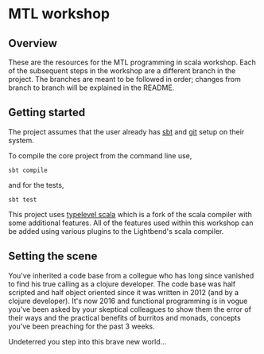 # MTL workshop

## Overview

These are the resources for the MTL programming in scala workshop. Each of the subsequent steps in the workshop are a different branch in the project. The branches are meant to be followed in order; changes from branch to branch will be explained in the README. 

## Getting started

The project assumes that the user already has [sbt](https://github.com/sbt) and [git](https://git-scm.com/) setup on their system. 

To compile the core project from the command line use,

```
sbt compile
```

and for the tests,

```
sbt test
```

This project uses [typelevel scala](https://github.com/typelevel/scala) which is a fork of the scala compiler with some additional features. All of the features used within this workshop can be added using various plugins to the Lightbend's scala compiler.

## Setting the scene

You've inherited a code base from a collegue who has long since vanished to find his true calling as a clojure developer. The code base was half scripted and half object oriented since it was written in 2012 (and by a clojure developer). It's now 2016 and functional programming is in vogue you've been asked by your skeptical colleagues to show them the error of their ways and the practical benefits of burritos and monads, concepts you've been preaching for the past 3 weeks.

Undeterred you step into this brave new world...
